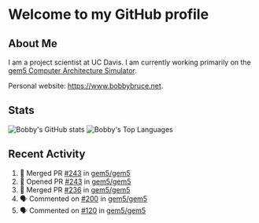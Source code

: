 # Welcome to my GitHub profile

## About Me

I am a project scientist at UC Davis. I am currently working primarily on the [gem5 Computer Architecture Simulator](https://github.com/gem5).

Personal website: <https://www.bobbybruce.net>.

## Stats

![Bobby's GitHub stats](https://github-readme-stats.vercel.app/api?username=bobbyrbruce&show_icons=true&theme=responsive&include_all_commits=true&count_private=true&show=reviews)
![Bobby's Top Languages ](https://github-readme-stats.vercel.app/api/top-langs/?username=bobbyrbruce&layout=compact&theme=responsive&count_private=true&langs_count=10)

## Recent Activity

<!--START_SECTION:activity-->
1. 🎉 Merged PR [#243](https://github.com/gem5/gem5/pull/243) in [gem5/gem5](https://github.com/gem5/gem5)
2. 💪 Opened PR [#243](https://github.com/gem5/gem5/pull/243) in [gem5/gem5](https://github.com/gem5/gem5)
3. 🎉 Merged PR [#236](https://github.com/gem5/gem5/pull/236) in [gem5/gem5](https://github.com/gem5/gem5)
4. 🗣 Commented on [#200](https://github.com/gem5/gem5/pull/200#issuecomment-1699615143) in [gem5/gem5](https://github.com/gem5/gem5)
5. 🗣 Commented on [#120](https://github.com/gem5/gem5/pull/120#issuecomment-1698481293) in [gem5/gem5](https://github.com/gem5/gem5)
<!--END_SECTION:activity-->
